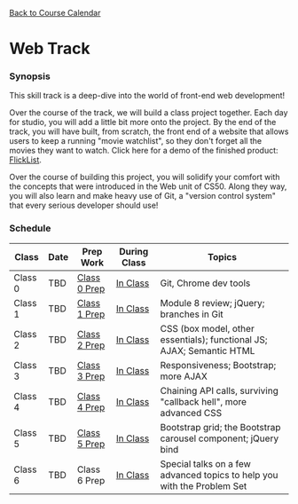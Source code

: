 [Back to Course Calendar](../..)

# Web Track

### Synopsis

This skill track is a deep-dive into the world of front-end web development!

Over the course of the track, we will build a class project together. Each day for studio, you will add a little bit more onto the project. By the end of the track, you will have built, from scratch, the front end of a website that allows users to keep a running "movie watchlist", so they don't forget all the movies they want to watch. Click here for a demo of the finished product: <a href="http://education.launchcode.org/flicklist" target="_blank"/>FlickList</a>.

Over the course of building this project, you will solidify your comfort with the concepts that were introduced in the Web unit of CS50. Along they way, you will also learn and make heavy use of Git, a "version control system" that every serious developer should use!

### Schedule

Class | Date | Prep Work | During Class | Topics
|------|----|----------|--------------|-------|
Class 0 | TBD | [Class 0 Prep](./materials/class0-prep) | [In Class](./materials/class0) | Git, Chrome dev tools | 
Class 1 | TBD | [Class 1 Prep](./materials/class1-prep) | [In Class](./materials/class1) | Module 8 review; jQuery; branches in Git | 
Class 2 | TBD | [Class 2 Prep](./materials/class2-prep) | [In Class](./materials.class2) | CSS (box model, other essentials); functional JS; AJAX; Semantic HTML |
Class 3 | TBD | [Class 3 Prep](./materials/class3-prep) | [In Class](./materials/class3) | Responsiveness; Bootstrap; more AJAX | 
Class 4 | TBD | [Class 4 Prep](./materials/class4-prep) | [In Class](./materials/class4) | Chaining API calls, surviving "callback hell", more advanced CSS  |
Class 5 | TBD | [Class 5 Prep](./materials/class5-prep) | [In Class](./materials/class5) | Bootstrap grid; the Bootstrap carousel component; jQuery bind | 
Class 6 | TBD | Class 6 Prep | [In Class](./materials/class6) | Special talks on a few advanced topics to help you with the Problem Set |


